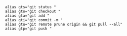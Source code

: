 
    alias gts="git status "
    alias gto="git checkout "
    alias gta="git add "
    alias gti="git commit -m "
    alias gtu="git remote prune origin && git pull --all"
    alias gtp="git push "
